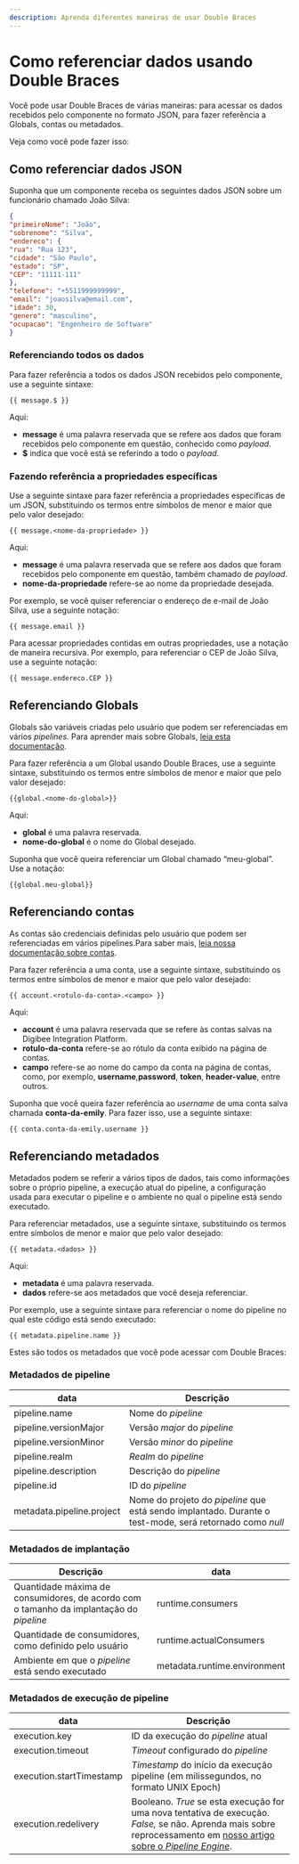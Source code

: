 ```yaml
---
description: Aprenda diferentes maneiras de usar Double Braces
---
```


# Como referenciar dados usando Double Braces

Você pode usar Double Braces de várias maneiras: para acessar os dados recebidos pelo componente no formato JSON, para fazer referência a Globals, contas ou metadados.

Veja como você pode fazer isso:

## Como referenciar dados JSON <a href="#id-87tlux10inbm" id="id-87tlux10inbm"></a>

Suponha que um componente receba os seguintes dados JSON sobre um funcionário chamado João Silva:

```json
{
"primeiroNome": "João",
"sobrenome": "Silva",
"endereco": {
"rua": "Rua 123",
"cidade": "São Paulo",
"estado": "SP",
"CEP": "11111-111"
},
"telefone": "+5511999999999",
"email": "joaosilva@email.com",
"idade": 30,
"genero": "masculino",
"ocupacao": "Engenheiro de Software"
}
```

### Referenciando todos os dados <a href="#lx0q7rponynp" id="lx0q7rponynp"></a>

Para fazer referência a todos os dados JSON recebidos pelo componente, use a seguinte sintaxe:

```
{{ message.$ }}
```

Aqui:

* **message** é uma palavra reservada que se refere aos dados que foram recebidos pelo componente em questão, conhecido como _payload_.
* **$** indica que você está se referindo a todo o _payload_.

### Fazendo referência a propriedades específicas <a href="#id-266jiko3l5ec" id="id-266jiko3l5ec"></a>

Use a seguinte sintaxe para fazer referência a propriedades específicas de um JSON, substituindo os termos entre símbolos de menor e maior que pelo valor desejado:

```
{{ message.<nome-da-propriedade> }}
```

Aqui:

* **message** é uma palavra reservada que se refere aos dados que foram recebidos pelo componente em questão, também chamado de _payload_.
* **nome-da-propriedade** refere-se ao nome da propriedade desejada.

Por exemplo, se você quiser referenciar o endereço de e-mail de João Silva, use a seguinte notação:

```
{{ message.email }}
```

Para acessar propriedades contidas em outras propriedades, use a notação de maneira recursiva. Por exemplo, para referenciar o CEP de João Silva, use a seguinte notação:

```
{{ message.endereco.CEP }}
```

## Referenciando Globals <a href="#w40qqx1i9zyi" id="w40qqx1i9zyi"></a>

Globals são variáveis ​​criadas pelo usuário que podem ser referenciadas em vários _pipelines_. Para aprender mais sobre Globals, [leia esta documentação](../../settings/globals/).

Para fazer referência a um Global usando Double Braces, use a seguinte sintaxe, substituindo os termos entre símbolos de menor e maior que pelo valor desejado:

```
{{global.<nome-do-global>}}
```

Aqui:

* **global** é uma palavra reservada.
* **nome-do-global** é o nome do Global desejado.

Suponha que você queira referenciar um Global chamado “meu-global”. Use a notação:

```
{{global.meu-global}}
```

## Referenciando contas <a href="#id-6kg4o5xryfbp" id="id-6kg4o5xryfbp"></a>

As contas são credenciais definidas pelo usuário que podem ser referenciadas em vários pipelines.Para saber mais, [leia nossa documentação sobre contas](../../settings/accounts/).

Para fazer referência a uma conta, use a seguinte sintaxe, substituindo os termos entre símbolos de menor e maior que pelo valor desejado:

```
{{ account.<rotulo-da-conta>.<campo> }}
```

Aqui:

* **account** é uma palavra reservada que se refere às contas salvas na Digibee Integration Platform.
* **rotulo-da-conta** refere-se ao rótulo da conta exibido na página de contas.
* **campo** refere-se ao nome do campo da conta na página de contas, como, por exemplo, **username**,**password**, **token**, **header-value**, entre outros.

Suponha que você queira fazer referência ao _username_ de uma conta salva chamada **conta-da-emily**. Para fazer isso, use a seguinte sintaxe:

```
{{ conta.conta-da-emily.username }}
```

## Referenciando metadados <a href="#ddcmojcg6oul" id="ddcmojcg6oul"></a>

Metadados podem se referir a vários tipos de dados, tais como informações sobre o próprio pipeline, a execução atual do pipeline, a configuração usada para executar o pipeline e o ambiente no qual o pipeline está sendo executado.

Para referenciar metadados, use a seguinte sintaxe, substituindo os termos entre símbolos de menor e maior que pelo valor desejado:

```
{{ metadata.<dados> }}
```

Aqui:

* **metadata** é uma palavra reservada.
* **dados** refere-se aos metadados que você deseja referenciar.

Por exemplo, use a seguinte sintaxe para referenciar o nome do pipeline no qual este código está sendo executado:

```
{{ metadata.pipeline.name }}
```

Estes são todos os metadados que você pode acessar com Double Braces:

### Metadados de pipeline <a href="#bnmd222uaqa0" id="bnmd222uaqa0"></a>

| data                      | Descrição                                                                                                |
| ------------------------- | -------------------------------------------------------------------------------------------------------- |
| pipeline.name             | Nome do _pipeline_                                                                                       |
| pipeline.versionMajor     | Versão _major_ do _pipeline_                                                                             |
| pipeline.versionMinor     | Versão _minor_ do _pipeline_                                                                             |
| pipeline.realm            | _Realm_ do _pipeline_                                                                                    |
| pipeline.description      | Descrição do _pipeline_                                                                                  |
| pipeline.id               | ID do _pipeline_                                                                                         |
| metadata.pipeline.project | Nome do projeto do _pipeline_ que está sendo implantado. Durante o test-mode, será retornado como _null_ |

### Metadados de implantação <a href="#id-7cp8uzvvzlmg" id="id-7cp8uzvvzlmg"></a>

| Descrição                                                                               | data                         |
| --------------------------------------------------------------------------------------- | ---------------------------- |
| Quantidade máxima de consumidores, de acordo com o tamanho da implantação do _pipeline_ | runtime.consumers            |
| Quantidade de consumidores, como definido pelo usuário                                  | runtime.actualConsumers      |
| Ambiente em que o _pipeline_ está sendo executado                                       | metadata.runtime.environment |

### Metadados de execução de pipeline <a href="#wyxvj3wtt377" id="wyxvj3wtt377"></a>

| data                     | Descrição                                                                                                                                                                                                 |
| ------------------------ | --------------------------------------------------------------------------------------------------------------------------------------------------------------------------------------------------------- |
| execution.key            | ID da execução do _pipeline_ atual                                                                                                                                                                        |
| execution.timeout        | _Timeout_ configurado do _pipeline_                                                                                                                                                                       |
| execution.startTimestamp | _Timestamp_ do início da execução pipeline (em milissegundos, no formato UNIX Epoch)                                                                                                                      |
| execution.redelivery     | Booleano. _True_ se esta execução for uma nova tentativa de execução. _False,_ se não. Aprenda mais sobre reprocessamento em [nosso artigo sobre o _Pipeline Engine_](../../plataforma/pipeline-engine/). |
